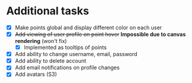 # Additional tasks

- [x] Make points global and display different color on each user
- [x] ~~Add viewing of user profile on point hover~~ **Impossible due to canvas rendering** (won't fix)
    - [x] Implemented as tooltips of points
- [x] Add ability to change username, email, password
- [x] Add ability to delete account
- [x] Add email notifications on profile changes
- [x] Add avatars (S3)
